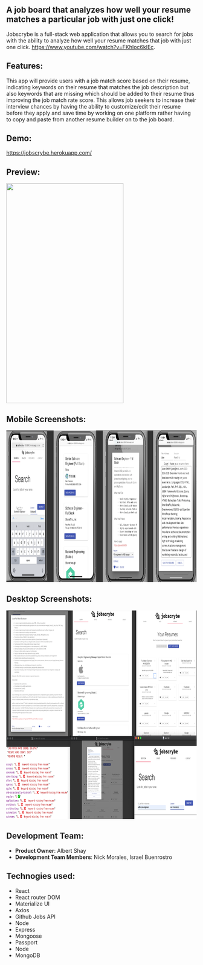 ## A job board that analyzes how well your resume matches a particular job with just one click!

Jobscrybe is a full-stack web application that allows you to search for jobs with the ability to analyze how well your resume matches that job with just one click. https://www.youtube.com/watch?v=FKhIoc6kIEc.

## Features:
This app will provide users with a job match score based on their resume, indicating keywords on their resume that matches the job description but also keywords that are missing which should be added to their resume thus improving the job match rate score. This allows job seekers to increase their interview chances by having the ability to customize/edit their resume before they apply and save time by working on one platform rather having to copy and paste from another resume builder on to the job board.

## Demo:
https://jobscrybe.herokuapp.com/


## Preview:
<img align="center" src="https://github.com/albertshay888/jobscrybe/blob/master/screenshots/jobscrybe2.gif"  width="310" height="580" />

## Mobile Screenshots:
<img src="https://github.com/albertshay888/jobscrybe/blob/master/screenshots/mobile.png" width="1200" height="400" />

## Desktop Screenshots:
<img src="https://github.com/albertshay888/jobscrybe/blob/master/screenshots/final.png" width="1200" height="550" />

## Development Team:
  - __Product Owner__:  Albert Shay
  - __Development Team Members__:  Nick Morales, Israel Buenrostro

## Technogies used:
-	React
-	React router DOM
-	Materialize UI
-	Axios
-	Github Jobs API
- Node
-	Express
-	Mongoose
-	Passport
- Node
-	MongoDB



